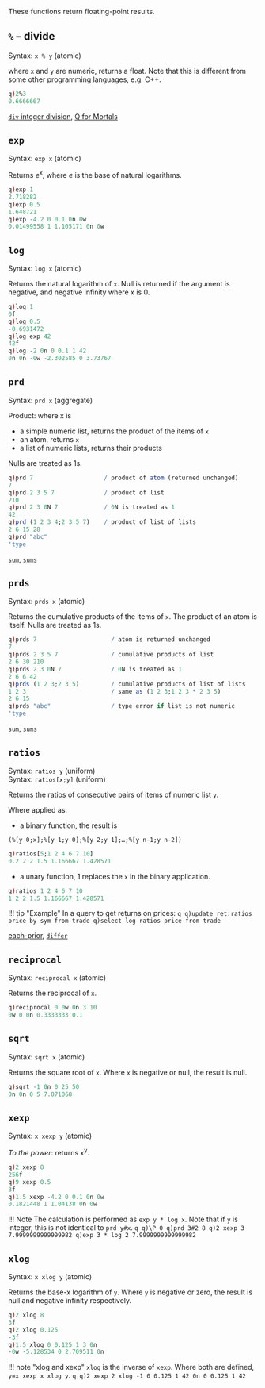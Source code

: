 These functions return floating-point results.

## `%` – divide

Syntax: `x % y` (atomic)  

where `x` and `y` are numeric, returns a float. Note that this is different from some other programming languages, e.g. C++.
```q
q)2%3
0.6666667
```
<i class="fa fa-hand-o-right"></i> [`div` integer division](arithmetic-integer/#div),  [Q for Mortals](JB:QforMortals2/primitive_operations#Basic_Arithmetic:_.2B.2C_-.2C_.2A.2C_.25 "wikilink")


## `exp`

Syntax: ``exp x`` (atomic)

Returns _e_<sup>x</sup>, where _e_ is the base of natural logarithms.
```q
q)exp 1
2.718282
q)exp 0.5
1.648721
q)exp -4.2 0 0.1 0n 0w
0.01499558 1 1.105171 0n 0w
```


## `log`

Syntax: `log x` (atomic)

Returns the natural logarithm of `x`. Null is returned if the argument is negative, and negative infinity where x is 0.
```q
q)log 1
0f
q)log 0.5
-0.6931472
q)log exp 42
42f
q)log -2 0n 0 0.1 1 42
0n 0n -0w -2.302585 0 3.73767
```


## `prd`

Syntax: `prd x` (aggregate)

Product: where x is

- a simple numeric list, returns the product of the items of `x`
- an atom, returns `x`
- a list of numeric lists, returns their products

Nulls are treated as 1s.
```q
q)prd 7                    / product of atom (returned unchanged)
7
q)prd 2 3 5 7              / product of list
210
q)prd 2 3 0N 7             / 0N is treated as 1
42
q)prd (1 2 3 4;2 3 5 7)    / product of list of lists
2 6 15 28
q)prd "abc"
'type
```

<i class="fa fa-hand-o-right"></i> [`sum`](arithmetic-integer/#sum), [`sums`](arithmetic-integer/#sums) 


## `prds`

Syntax: `prds x` (atomic)

Returns the cumulative products of the items of `x`. The product of an atom is itself. Nulls are treated as 1s.
```q
q)prds 7                     / atom is returned unchanged
7
q)prds 2 3 5 7               / cumulative products of list
2 6 30 210
q)prds 2 3 0N 7              / 0N is treated as 1
2 6 6 42
q)prds (1 2 3;2 3 5)         / cumulative products of list of lists
1 2 3                        / same as (1 2 3;1 2 3 * 2 3 5)
2 6 15
q)prds "abc"                 / type error if list is not numeric
'type
```

<i class="fa fa-hand-o-right"></i> [`sum`](arithmetic-integer/#sum), [`sums`](arithmetic-integer/#sums) 


## `ratios`

Syntax: `ratios y` (uniform)  
Syntax: `ratios[x;y]` (uniform)

Returns the ratios of consecutive pairs of items of numeric list `y`.

Where applied as: 

- a binary function, the result is
```
(%[y 0;x];%[y 1;y 0];%[y 2;y 1];…;%[y n-1;y n-2])
```
```q
q)ratios[5;1 2 4 6 7 10]
0.2 2 2 1.5 1.166667 1.428571
```

- a unary function, 1 replaces the `x` in the binary application.
```q
q)ratios 1 2 4 6 7 10
1 2 2 1.5 1.166667 1.428571
```

!!! tip "Example"
    In a query to get returns on prices:
    ```q
    q)update ret:ratios price by sym from trade
    q)select log ratios price from trade
    ```

<i class="fa fa-hand-o-right"></i> [each-prior](higher-order-functions/#eachprior), [`differ`](selectionfunctions/#differ)


## `reciprocal`

Syntax: `reciprocal x` (atomic)

Returns the reciprocal of `x`.
```q
q)reciprocal 0 0w 0n 3 10
0w 0 0n 0.3333333 0.1
```


## `sqrt`

Syntax: `sqrt x` (atomic)

Returns the square root of `x`. Where `x` is negative or null, the result is null.
```q
q)sqrt -1 0n 0 25 50
0n 0n 0 5 7.071068
```


## `xexp`

Syntax: `x xexp y` (atomic)

_To the power_: returns x<sup>y</sup>.
```q
q)2 xexp 8
256f
q)9 xexp 0.5
3f
q)1.5 xexp -4.2 0 0.1 0n 0w
0.1821448 1 1.04138 0n 0w
```

!!! Note
    The calculation is performed as `exp y * log x`. Note that if `y` is integer, this is not identical to `prd y#x`.
    ```q
    q)\P 0
    q)prd 3#2
    8
    q)2 xexp 3
    7.9999999999999982
    q)exp 3 * log 2
    7.9999999999999982
    ```


## `xlog`

Syntax: `x xlog y` (atomic)

Returns the base-x logarithm of `y`. Where `y` is negative or zero, the result is null and negative infinity respectively.
```q
q)2 xlog 8
3f
q)2 xlog 0.125
-3f
q)1.5 xlog 0 0.125 1 3 0n
-0w -5.128534 0 2.709511 0n
```

!!! note "xlog and xexp"
    `xlog` is the inverse of `xexp`. Where both are defined, `y=x xexp x xlog y`.
    ```q
    q)2 xexp 2 xlog -1 0 0.125 1 42
    0n 0 0.125 1 42
    ```


